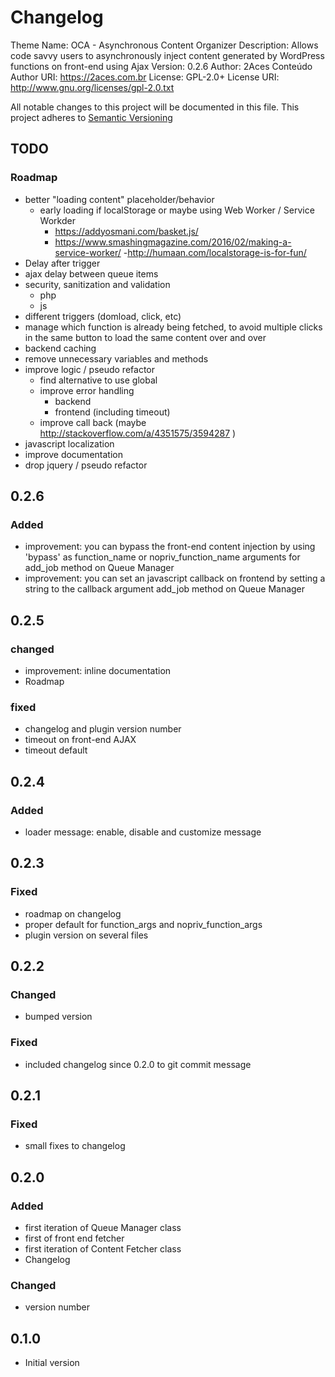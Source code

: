 # Changelog
Theme Name:  OCA - Asynchronous Content Organizer
Description: Allows code savvy users to asynchronously inject content generated by WordPress functions on front-end using Ajax
Version:     0.2.6
Author:      2Aces Conteúdo
Author URI:  https://2aces.com.br
License:     GPL-2.0+
License URI: http://www.gnu.org/licenses/gpl-2.0.txt

All notable changes to this project will be documented in this file.
This project adheres to [Semantic Versioning](http://semver.org/)

## TODO

### Roadmap

- better "loading content" placeholder/behavior
	- early loading if localStorage or maybe using Web Worker / Service Workder
		- https://addyosmani.com/basket.js/
		- https://www.smashingmagazine.com/2016/02/making-a-service-worker/
		-http://humaan.com/localstorage-is-for-fun/
- Delay after trigger
- ajax delay between queue items
- security, sanitization and validation
	- php
	- js
- different triggers (domload, click, etc)
- manage which function is already being fetched, to avoid multiple clicks in the same button to load the same content over and over
- backend caching
- remove unnecessary variables and methods
- improve logic / pseudo refactor
	- find alternative to use global
	- improve error handling
		- backend
		- frontend (including timeout)
	- improve call back (maybe http://stackoverflow.com/a/4351575/3594287 )
- javascript localization
- improve documentation
- drop jquery / pseudo refactor

## 0.2.6

### Added
- improvement: you can bypass the front-end content injection by using 'bypass' as function_name or nopriv_function_name arguments for add_job method on Queue Manager
- improvement: you can set an javascript callback on frontend by setting a string to the callback argument add_job method on Queue Manager

## 0.2.5

### changed
- improvement: inline documentation
- Roadmap

### fixed
- changelog and plugin version number
- timeout on front-end AJAX
- timeout default

## 0.2.4

### Added
- loader message: enable, disable and customize message

## 0.2.3

### Fixed
- roadmap on changelog
- proper default for function_args and nopriv_function_args
- plugin version on several files

## 0.2.2

### Changed
- bumped version

### Fixed
- included changelog since 0.2.0 to git commit message

## 0.2.1

### Fixed
- small fixes to changelog

## 0.2.0

### Added
- first iteration of Queue Manager class
- first of front end fetcher
- first iteration of Content Fetcher class
- Changelog

### Changed
- version number

## 0.1.0
- Initial version